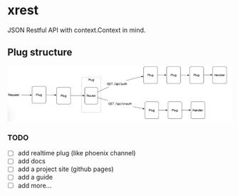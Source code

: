 # xrest
JSON Restful API with context.Context in mind.

## Plug structure
![Image of Plug](./docs/arch.png)

### TODO
- [ ] add realtime plug (like phoenix channel)
- [ ] add docs
- [ ] add a project site (github pages)
- [ ] add a guide
- [ ] add more...
